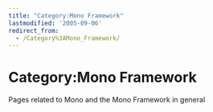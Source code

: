 ```yaml
---
title: "Category:Mono Framework"
lastmodified: '2005-09-06'
redirect_from:
  - /Category%3AMono_Framework/
---
```


Category:Mono Framework
=======================

Pages related to Mono and the Mono Framework in general
